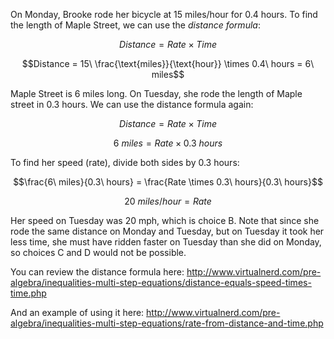 On Monday, Brooke rode her bicycle at 15 miles/hour for
0.4 hours. To find the length of Maple Street, we can use the *distance
formula*:

$$Distance = Rate \times Time$$

$$Distance = 15\ \frac{\text{miles}}{\text{hour}} \times 0.4\ hours = 6\ miles$$

Maple Street is 6 miles long. On Tuesday, she rode the length of Maple
street in 0.3 hours. We can use the distance formula again:

$$Distance = Rate \times Time$$

$$6\ miles = Rate \times 0.3\ hours$$

To find her speed (rate), divide both sides by 0.3 hours:

$$\frac{6\ miles}{0.3\ hours} = \frac{Rate \times 0.3\ hours}{0.3\ hours}$$

$$20\ miles/hour = Rate$$

Her speed on Tuesday was 20 mph, which is choice B. Note that since she
rode the same distance on Monday and Tuesday, but on Tuesday it took her
less time, she must have ridden faster on Tuesday than she did on
Monday, so choices C and D would not be possible.

You can review the distance formula here:
<http://www.virtualnerd.com/pre-algebra/inequalities-multi-step-equations/distance-equals-speed-times-time.php>

And an example of using it here:
<http://www.virtualnerd.com/pre-algebra/inequalities-multi-step-equations/rate-from-distance-and-time.php>
